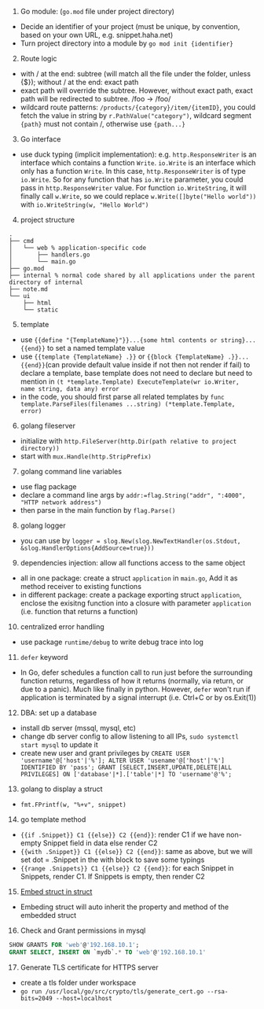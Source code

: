 1. Go module: (`go.mod` file under project directory)
- Decide an identifier of your project (must be unique, by convention, based on your own URL, e.g. snippet.haha.net)
- Turn project directory into a module by `go mod init {identifier}`
2. Route logic
- with / at the end: subtree (will match all the file under the folder, unless {$}); without / at the end: exact path
- exact path will override the subtree. However, without exact path, exact path will be redirected to subtree. /foo -> /foo/
- wildcard route patterns: `/products/{category}/item/{itemID}`, you could fetch the value in string by `r.PathValue("category")`, wildcard segment `{path}` must not contain /, otherwise use `{path...}`
3. Go interface
- use duck typing (implicit implementation): e.g. `http.ResponseWriter` is an interface which contains a function `Write`. `io.Write` is an interface which only has a function `Write`. In this case, `http.ResponseWriter` is of type `io.Write`. So for any function that has `io.Write` parameter, you could pass in `http.ResponseWriter` value. For function `io.WriteString`, it will finally call `w.Write`, so we could replace `w.Write([]byte("Hello world"))` with `io.WriteString(w, "Hello World")`
4. project structure
```
.
├── cmd
│   └── web % application-specific code
│       ├── handlers.go
│       └── main.go
├── go.mod
├── internal % normal code shared by all applications under the parent directory of internal
├── note.md
└── ui
    ├── html
    └── static
```
5. template
- use `{{define "{TemplateName}"}}...{some html contents or string}...{{end}}` to set a named template value
- use `{{template {TemplateName} .}}` or `{{block {TemplateName} .}}...{{end}}`(can provide default value inside if not then not render if fail) to declare a template, base template does not need to declare but need to mention in `(t *template.Template) ExecuteTemplate(wr io.Writer, name string, data any) error`
- in the code, you should first parse all related templates by `func template.ParseFiles(filenames ...string) (*template.Template, error)`
6. golang fileserver
- initialize with `http.FileServer(http.Dir(path relative to project directory))`
- start with `mux.Handle(http.StripPrefix)`
7. golang command line variables
- use flag package
- declare a command line args by `addr:=flag.String("addr", ":4000", "HTTP network address")`
- then parse in the main function by `flag.Parse()`
8. golang logger
- you can use by `logger = slog.New(slog.NewTextHandler(os.Stdout, &slog.HandlerOptions{AddSource=true}))`
9. dependencies injection: allow all functions access to the same object
- all in one package: create a struct `application` in `main.go`, Add it as method receiver to existing functions
- in different package: create a package exporting struct `application`, enclose the exisitng function into a closure with parameter `application` (i.e. function that returns a function) 
10. centralized error handling
- use package `runtime/debug` to write debug trace into log
11. `defer` keyword
- In Go, defer schedules a function call to run ​​just before the surrounding function returns​​, regardless of how it returns (normally, via return, or due to a panic). Much like finally in python. However, `defer` won't run if application is terminated by a signal interrupt (i.e. Ctrl+C or by os.Exit(1))
12. DBA: set up a database
- install db server (mssql, mysql, etc)
- change db server config to allow listening to all IPs, `sudo systemctl start mysql` to update it
- create new user and grant privileges by `CREATE USER 'username'@['host'|'%']; ALTER USER 'usename'@['host'|'%'] IDENTIFIED BY 'pass'; GRANT [SELECT,INSERT,UPDATE,DELETE|ALL PRIVILEGES] ON ['database'|*].['table'|*] TO 'username'@'%';`
13. golang to display a struct
- `fmt.FPrintf(w, "%+v", snippet)`
14. go template method
- `{{if .Snippet}} C1 {{else}} C2 {{end}}`: render C1 if we have non-empty Snippet field in data else render C2
- `{{with .Snippet}} C1 {{else}} C2 {{end}}`: same as above, but we will set dot = .Snippet in the with block to save some typings
- `{{range .Snippets}} C1 {{else}} C2 {{end}}`: for each Snippet in Snippets, render C1. If Snippets is empty, then render C2
15. [Embed struct in struct](https://eli.thegreenplace.net/2020/embedding-in-go-part-1-structs-in-structs/)
- Embeding struct will auto inherit the property and method of the embedded struct
16. Check and Grant permissions in mysql
```sql
SHOW GRANTS FOR 'web'@'192.168.10.1';
GRANT SELECT, INSERT ON `mydb`.* TO 'web'@'192.168.10.1' 
```
17. Generate TLS certificate for HTTPS server
- create a tls folder under workspace
- `go run /usr/local/go/src/crypto/tls/generate_cert.go --rsa-bits=2049 --host=localhost`